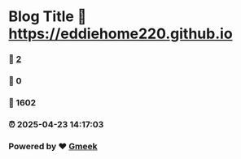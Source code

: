 # Blog Title :link: https://eddiehome220.github.io 
### :page_facing_up: [2](https://eddiehome220.github.io/tag.html) 
### :speech_balloon: 0 
### :hibiscus: 1602 
### :alarm_clock: 2025-04-23 14:17:03 
### Powered by :heart: [Gmeek](https://github.com/Meekdai/Gmeek)
